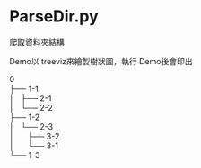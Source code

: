 # ParseDir.py
爬取資料夾結構

Demo以 treeviz來繪製樹狀圖，執行 Demo後會印出

0  
├── 1-1  
│   ├── 2-1  
│   └── 2-2  
├── 1-2  
│   └── 2-3  
│       ├── 3-2  
│       └── 3-1  
└── 1-3  

